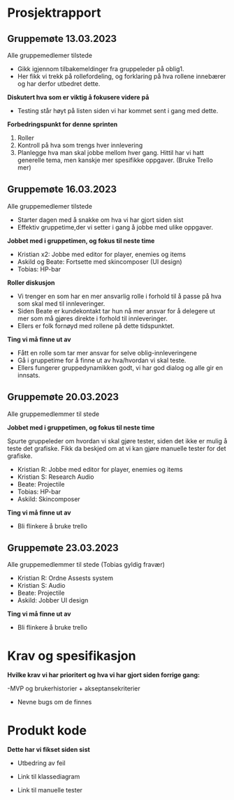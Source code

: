 # Prosjektrapport

## Gruppemøte 13.03.2023 

Alle gruppemedlemer tilstede 

- Gikk igjennom tilbakemeldinger fra gruppeleder på oblig1.
- Her fikk vi trekk på rollefordeling, og forklaring på hva rollene innebærer og har derfor utbedret dette. 

**Diskutert hva som er viktig å fokusere videre på** 
- Testing står høyt på listen siden vi har kommet sent i gang med dette. 

**Forbedringspunkt for denne sprinten**

1. Roller
2. Kontroll på hva som trengs hver innlevering 
3. Planlegge hva man skal jobbe mellom hver gang. Hittil har vi hatt generelle tema, men kanskje mer spesifikke oppgaver. (Bruke Trello mer)

## Gruppemøte 16.03.2023 

Alle gruppemedlemer tilstede 

- Starter dagen med å snakke om hva vi har gjort siden sist
- Effektiv gruppetime,der vi setter i gang å jobbe med ulike oppgaver.  

**Jobbet med i gruppetimen, og fokus til neste time**

- Kristian x2: Jobbe med editor for player, enemies og items 
- Askild og Beate: Fortsette med skincomposer (UI design)
- Tobias: HP-bar

**Roller diskusjon**

- Vi trenger en som har en mer ansvarlig rolle i forhold til å passe på hva som skal med til innleveringer. 
- Siden Beate er kundekontakt tar hun nå mer ansvar for å delegere ut mer som må gjøres direkte i forhold til innleveringer.
- Ellers er folk fornøyd med rollene på dette tidspunktet. 

**Ting vi må finne ut av**

- Fått en rolle som tar mer ansvar for selve oblig-innleveringene 
- Gå i gruppetime for å finne ut av hva/hvordan vi skal teste.
- Ellers fungerer gruppedynamikken godt, vi har god dialog og alle gir en innsats. 

## Gruppemøte 20.03.2023

Alle gruppemedlemmer til stede

**Jobbet med i gruppetimen, og fokus til neste time**

Spurte gruppeleder om hvordan vi skal gjøre tester, siden det ikke er mulig å teste 
det grafiske. Fikk da beskjed om at vi kan gjøre manuelle tester for det grafiske.

- Kristian R: Jobbe med editor for player, enemies og items 
- Kristian S: Research Audio
- Beate: Projectile
- Tobias: HP-bar
- Askild: Skincomposer 

**Ting vi må finne ut av**

- Bli flinkere å bruke trello

## Gruppemøte 23.03.2023 

Alle gruppemedlemmer til stede (Tobias gyldig fravær)

- Kristian R: Ordne Assests system 
- Kristian S: Audio
- Beate: Projectile
- Askild: Jobber UI design 

**Ting vi må finne ut av**

- Bli flinkere å bruke trello 

# Krav og spesifikasjon

**Hvilke krav vi har prioritert og hva vi har gjort siden forrige gang:**

-MVP og brukerhistorier + akseptansekriterier 

- Nevne bugs om de finnes


# Produkt kode 

**Dette har vi fikset siden sist** 

- Utbedring av feil 

- Link til klassediagram

- Link til manuelle tester 



